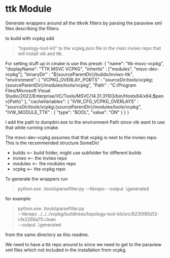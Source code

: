 # ttk Module

Generate wrappers around all the ttkvtk filters by parsing the paraview xml files
describing the filters.

to build with vcpkg add 
> "topology-tool-kit"
to the vcpkg.json file in the main inviwo repo
that will install vtk and ttk.

For setting stuff up in cmake is use this preset:
    {
      "name": "ttk-msvc-vcpkg",
      "displayName": "TTK MSVC VCPKG",
      "inherits" : ["modules", "msvc-dev-vcpkg"],
      "binaryDir" : "${sourceParentDir}/builds/inviwo-ttk",
      "environment": {
        "VCPKG_OVERLAY_PORTS" : "${sourceDir}/tools/vcpkg;${sourceParentDir}/modules/tools/vcpkg",
        "Path" : "C:/Program Files/Microsoft Visual Studio/2022/Enterprise/VC/Tools/MSVC/14.31.31103/bin/Hostx64/x64;$penv{Path}"
      },
      "cacheVariables": {
        "IVW_CFG_VCPKG_OVERLAYS" : "${sourceDir}/tools/vcpkg;${sourceParentDir}/modules/tools/vcpkg",
        "IVW_MODULE_TTK" :          { "type": "BOOL", "value": "ON" }
      }
    }

I add the path to dumpbin.exe to the environment Path since vtk want to use that while running cmake.

The msvc-dev-vcpkg assumes that that vcpkg is next to the inviwo repo.
This is the recommended structure
SomeDir/
 - builds   <-- build folder, might use subfolder for different builds
 - inviwo   <-- the inviwo repo
 - modules  <-- the modules repo
 - vcpkg    <-- the vcpkg repo


To generate the wrappers run

>  python.exe .\tools\parsefilter.py --ttkrepo <path to a ttk repo> --output .\generated

for example: 

> python.exe .\tools\parsefilter.py \
   --ttkrepo ../../../vcpkg/buildtrees/topology-tool-kit/src/8230f85d12-cfe2266a70.clean \
   --output .\generated

from the same directory as this readme.

We need to have a ttk repo around to since we need to get to the paraview xml files which not 
included in the installation from vcpkg.